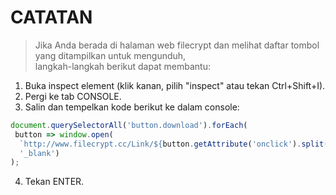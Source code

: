 # **CATATAN**
> Jika Anda berada di halaman web filecrypt dan melihat daftar tombol yang ditampilkan untuk mengunduh,<br>
langkah-langkah berikut dapat membantu:

1. Buka inspect element (klik kanan, pilih "inspect" atau tekan Ctrl+Shift+I).
2. Pergi ke tab CONSOLE.
3. Salin dan tempelkan kode berikut ke dalam console:
```javascript
document.querySelectorAll('button.download').forEach(
 button => window.open(
  `http://www.filecrypt.cc/Link/${button.getAttribute('onclick').split("'")[1]}.html`,
  '_blank')
);
```
4. Tekan ENTER.
